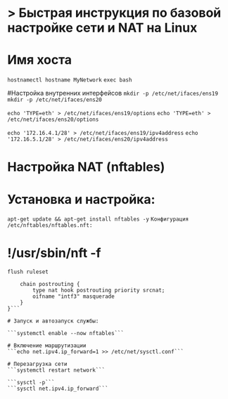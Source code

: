 
# > Быстрая инструкция по базовой настройке сети и NAT на Linux

# Имя хоста
```hostnamectl hostname MyNetwork```
```exec bash```

#Настройка внутренних интерфейсов
```mkdir -p /etc/net/ifaces/ens19```
```mkdir -p /etc/net/ifaces/ens20```

```echo 'TYPE=eth' > /etc/net/ifaces/ens19/options```
```echo 'TYPE=eth' > /etc/net/ifaces/ens20/options```

```echo '172.16.4.1/28' > /etc/net/ifaces/ens19/ipv4address```
```echo '172.16.5.1/28' > /etc/net/ifaces/ens20/ipv4address```

# Настройка NAT (nftables)

# Установка и настройка:

```apt-get update && apt-get install nftables -y```
```Конфигурация /etc/nftables/nftables.nft:```

# !/usr/sbin/nft -f

```flush ruleset```

```table ip nat {
    chain postrouting {
        type nat hook postrouting priority srcnat;
        oifname "intf3" masquerade
    }
}```

# Запуск и автозапуск службы:

```systemctl enable --now nftables```

# Включение маршрутизации
```echo net.ipv4.ip_forward=1 >> /etc/net/sysctl.conf```

# Перезагрузка сети
```systemctl restart network```

```sysctl -p```
```sysctl net.ipv4.ip_forward```
